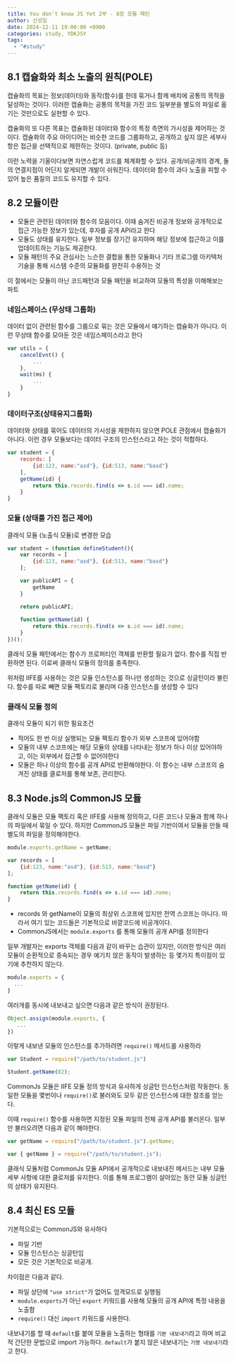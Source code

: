 ```yaml
---
title: You don't know JS Yet 2부 - 8장 모듈 패턴
author: 신성일
date: 2024-12-11 19:00:00 +0900
categories: study, YDKJSY
tags:
  - "#study"
---
```

## 8.1 캡슐화와 최소 노출의 원칙(POLE)

캡슐화의 목표는 정보(데이터)와 동작(함수)를 한데 묶거나 함께 배치에 공통의 목적을 달성하는 것이다. 이러한 캡슐화는 공통의 목적을 가진 코드 일부분을 별도의 파일로 옮기는 것만으로도 실현할 수 있다.

캡슐화의 또 다른 목표는 캡슐화된 데이터와 함수의 특정 측면의 가시성을 제어하는 것이다. 캡슐화의 주요 아이디어는 비슷한 코드를 그룹화하고, 공개하고 싶지 않은 세부사항은 접근을 선택적으로 제한하는 것이다. (private, public 등)

이런 노력을 기울이다보면 자연스럽게 코드를 체계화할 수 있다. 공개/비공개의 경계, 둘의 연결지점이 어딘지 알게되면 개발이 쉬워진다. 데이터와 함수의 과다 노출을 피할 수 있어 높은 품질의 코드도 유지할 수 있다.


## 8.2 모듈이란

- 모듈은 관련된 데이터와 함수의 모음이다.  이때 숨겨진 비공개 정보와 공개적으로 접근 가능한 정보가 있는데, 후자를 공개 API라고 한다
- 모듈도 상태를 유지한다. 일부 정보를 장기간 유지하며 해당 정보에 접근하고 이를 업데이트하는 기능도 제공한다.
- 모듈 패턴의 주요 관심사는 느슨한 결합을 통한 모듈화나 기타 프로그램 아키텍처 기술을 통해 시스템 수준의 모듈화를 완전히 수용하는 것

이 절에서는 모듈이 아닌 코드패턴과 모듈 패턴을 비교하여 모듈의 특성을 이해해보는 파트

### 네임스페이스 (무상태 그룹화)

데이터 없이 관련된 함수를 그룹으로 묶는 것은 모듈에서 얘기하는 캡슐화가 아니다. 이런 무상태 함수를 모아둔 것은 네임스페이스라고 한다

```js
var utils = {
	cancelEvnt() {
		...
	},
	wait(ms) {
		...
	}
}	
```

### 데이터구조(상태유지그룹화)

데이터와 상태를 묶어도 데이터의 가시성을 제한하지 않으면 POLE 관점에서 캡슐화가 아니다. 이런 경우 모듈보다는 데이터 구조의 인스턴스라고 하는 것이 적합하다.

```js
var student = {
	records: [
		{id:123, name:"asd"}, {id:513, name:"basd"}
	],
	getName(id) {
		return this.records.find(s => s.id === id).name;
	}
}
```


### 모듈 (상태를 가진 접근 제어)

클래식 모듈 (노출식 모듈)로 변경한 모습

```js
var student = (function defineStudent(){
	var records = [
		{id:123, name:"asd"}, {id:513, name:"basd"}
	];

	var publicAPI = {
		getName
	}

	return publicAPI;
	
	function getName(id) {
		return this.records.find(s => s.id === id).name;
	}
})();
```

클래식 모듈 패턴에서는 함수가 프로퍼티인 객체를 반환할 필요가 없다. 함수를 직접 반환하면 된다. 이로써 클래식 모듈의 정의를 충족한다.

위처럼 IIFE를 사용하는 것은 모듈 인스턴스를 하나만 생성하는 것으로 싱글턴이라 불린다. 함수를 따로 빼면 모듈 팩토리로 불리며 다중 인스턴스를 생성할 수 있다


### 클래식 모듈 정의

클래식 모듈이 되기 위한 필요조건
- 적어도 한 번 이상 실행되는 모듈 팩토리 함수가 외부 스코프에 있어야함
- 모듈의 내부 스코프에는 해당 모듈의 상태를 나타내는 정보가 하나 이상 있어야하고, 이는 외부에서 접근할 수 없어야한다
- 모듈은 하나 이상의 함수를 공개 API로 반환해야한다. 이 함수는 내부 스코프의 숨겨진 상태를 클로저를 통해 보존, 관리한다.

## 8.3 Node.js의 CommonJS 모듈

클래식 모듈은 모듈 팩토리 혹은 IIFE를 사용해 정의하고, 다른 코드나 모듈과 함께 하나의 파일에서 묶일 수 있다.
하지만 CommonJS 모듈은 파일 기반이여서 모듈을 만들 때 별도의 파일을 정의해야한다.

```js
module.exports.getName = getName;

var records = [
	{id:123, name:"asd"}, {id:513, name:"basd"}
];

function getName(id) {
	return this.records.find(s => s.id === id).name;
}
```

- records 와 getName이 모듈의 최상위 스코프에 있지만 전역 스코프는 아니다. 따라서 여기 있는 코드들은 기본적으로 바깥코드에 비공개이다.
- CommonJS에서는 `module.exports` 를 통해 모듈의 공개 API를 정의한다

일부 개발자는 exports 객체를 다음과 같이 바꾸는 습관이 있지만, 이러한 방식은 여러 모듈이 순환적으로 종속되는 경우 예기치 않은 동작이 발생하는 등 몇가지 특이점이 있기에 추천하지 않는다. 

```js
module.exports = {
  ...
}
```

여러개를 동시에 내보내고 싶으면 다음과 같은 방식이 권장된다.

```js
Object.assign(module.exports, {
   ...
})
```


이렇게 내보낸 모듈의 인스턴스를 추가하려면 `require()` 메서드를 사용하라

```js
var Student = require("/path/to/student.js")

Student.getName(82);
```

CommonJs 모듈은 IIFE 모듈 정의 방식과 유사하게 싱글턴 인스턴스처럼 작동한다. 동일한 모듈을 몇번이나 `require()`로 불러와도 모두 같은 인스턴스에 대한 참조를 얻는다.

이때 `require()` 함수를 사용하면 지정된 모듈 파일의 전체 공개 API를 불러온다. 일부만 불러오려면 다음과 같이 해야한다.

```js
var getName = require("/path/to/student.js").getName;

var { getName } = require("/path/to/student.js");
```

클래식 모듈처럼 CommonJs 모듈 API에서 공개적으로 내보내진 메서드는 내부 모듈 세부 사항에 대한 클로저를 유지한다. 이를 통해 프로그램이 살아있는 동안 모듈 싱글턴의 상태가 유지된다.


## 8.4 최신 ES 모듈

기본적으로는 CommonJS와 유사하다
- 파일 기반
- 모듈 인스턴스는 싱글턴임
- 모든 것은 기본적으로 비공개.

차이점은 다음과 같다.
- 파일 상단에 `"use strict"`가 없어도 엄격모드로 실행됨
- `module.exports`가 아닌 `export` 키워드를 사용해 모듈의 공개 API에 특정 내용을 노출함
- `require()` 대신 `import` 키워드를 사용한다.

내보내기를 할 때 `default`를 붙여 모듈을 노출하는 형태를 `기본 내보내기`라고 하며 비교적 간단한 문법으로 import 가능하다. `default`가 붙지 않은 내보내기는 `기명 내보내기`라고 한다.